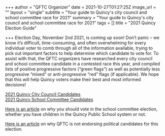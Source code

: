 +++
author = "QFTC Organizer"
date = 2021-10-27T01:27:25Z
image_url = ""
layout = "single"
subtitle = "Your guide to Quincy's city council and school committee race for 2021"
summary = "Your guide to Quincy's city council and school committee race for 2021"
tags = []
title = "2021 Quincy Election Guide"

+++
Election Day, November 2nd 2021, is coming up soon! Don’t panic – we know it’s difficult, time-consuming, and often overwhelming for every individual voter to comb through all of the information available, trying to pick out important factors to help determine which candidate to vote for. To assist with that, the QFTC organizers have researched every city council and school committee candidate in a contested race this year, and compiled lists of positive progressive factors (“green flags”) as well as potentially less progressive “mixed” or anti-progressive “red” flags (if applicable). We hope that this will help Quincy voters make their best and most informed decisions!

[2021 Quincy City Council Candidates](/posts/quincy-city-council-candidates)  
[2021 Quincy School Committee Candidates](/posts/quincy-city-school-committee)

[Here is an article](https://qftc.org/posts/why-should-you-care-about-school-committee-elections/ "https://qftc.org/posts/why-should-you-care-about-school-committee-elections/") on why you should vote in the school committee election, whether you have children in the Quincy Public School system or not.

[Here is an article](https://qftc.org/posts/qftc-statement-on-candidate-endorsement/ "https://qftc.org/posts/qftc-statement-on-candidate-endorsement/") on why QFTC is not endorsing political candidates for this election.